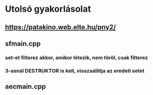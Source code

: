 # Utolsó gyakorlásolat

## https://patakino.web.elte.hu/pny2/

## sfmain.cpp
### set-et filterez akkor, amikor létezik, nem töröl, csak filterez
### 3-asnál DESTRUKTOR is kell, visszaállítja az eredeti setet

## aecmain.cpp
